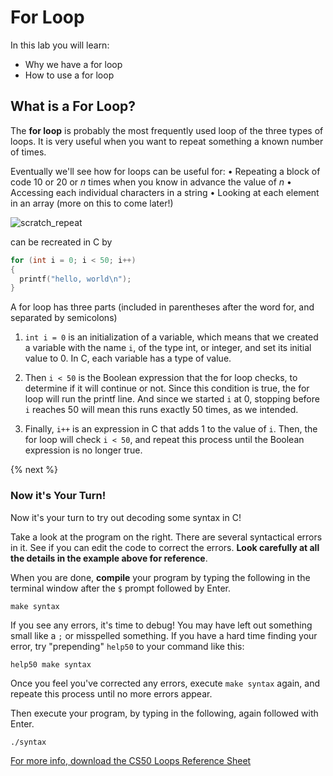 # For Loop

In this lab you will learn:

- Why we have a for loop
- How to use a for loop

## What is a For Loop?

The **for loop** is probably the most frequently used loop of the three types of loops. It is very useful when you want to repeat something a known number of times. 

Eventually we'll see how for loops can be useful for: 
• Repeating a block of code 10 or 20 or *n* times when you know in advance the value of *n*
• Accessing each individual characters in a string
• Looking at each element in an array (more on this to come later!)

![scratch_repeat](http://labs.cs50nestm.net/repeat.png)

can be recreated in C by

```c
for (int i = 0; i < 50; i++)
{
  printf("hello, world\n");
}
```

A for loop has three parts (included in parentheses after the word for, and separated
by semicolons)

1. `int i = 0` is an initialization of a variable, which means that we created a variable with the name `i`, of the type int, or integer, and set its initial value to 0. In C, each variable has a type of value.

2. Then `i < 50` is the Boolean expression that the for loop checks, to determine if it will continue or not. Since this condition is true, the for loop will run the printf line. And since we started `i` at 0, stopping before `i` reaches 50 will mean this runs exactly 50 times, as we intended.

3. Finally, `i++` is an expression in C that adds 1 to the value of `i`. Then, the for loop will check `i < 50`, and repeat this process until the Boolean expression is no longer true.

<!--
A for loop has three parts (included in parentheses after the word for, and separated
by semicolons), demonstrated at left (lines 1-4).
The first part is the initialization: we create a variable i initially set to 0.
This variable keeps track of which iteration the for loop is currently on.
Second is the condition: as long as the condition i < 10 is true, everything within the curly braces will keep running. As soon as the condition is false, then the loop ends. The third part is the loop modification:
this code is executed at the end of every loop. In this case, we modify our loop by increasing the value of i by 1.
Thus, each time the loop finishes, i will increase in value by 1. As soon as i is no longer less than 10, the condition fails and the loop will end. The end result is that "hello\n" is displayed 10 times.
By taking advantage of loop modification, you can also get a loop to do something slightly different each time
the loop iterates. In the second for loop example (lines 5-8 above), j is initially 0, and so 0 is printed. Then j
increments to 1, and 1 is printed in the next loop iteration. This continues until j is no longer less than 10. The
result is that each number from 0 to 9 is printed on its own line.


-->

{% next %}

### Now it's Your Turn!

Now it's your turn to try out decoding some syntax in C!

Take a look at the program on the right. There are several syntactical errors in it. See if you can edit the code to correct the errors. **Look carefully at all the details in the example above for reference**.

When you are done, **compile** your program by typing the following in the terminal window after the `$` prompt followed by Enter.

```
make syntax
```

If you see any errors, it's time to debug! You may have left out something small like a `;` or misspelled something. If you have a hard time finding your error, try "prepending" `help50` to your command like this:

```
help50 make syntax
```

Once you feel you've corrected any errors, execute `make syntax` again, and repeate this process until no more errors appear.

Then execute your program, by typing in the following, again followed with Enter.

```
./syntax
```



[For more info, download the CS50 Loops Reference Sheet](https://ap.cs50.school/assets/pdfs/unit1/loops.pdf)

